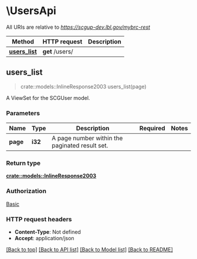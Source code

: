 # \UsersApi

All URIs are relative to *https://scgup-dev.lbl.gov/mybrc-rest*

Method | HTTP request | Description
------------- | ------------- | -------------
[**users_list**](UsersApi.md#users_list) | **get** /users/ | 



## users_list

> crate::models::InlineResponse2003 users_list(page)


A ViewSet for the SCGUser model.

### Parameters


Name | Type | Description  | Required | Notes
------------- | ------------- | ------------- | ------------- | -------------
**page** | **i32** | A page number within the paginated result set. |  | 

### Return type

[**crate::models::InlineResponse2003**](inline_response_200_3.md)

### Authorization

[Basic](../README.md#Basic)

### HTTP request headers

- **Content-Type**: Not defined
- **Accept**: application/json

[[Back to top]](#) [[Back to API list]](../README.md#documentation-for-api-endpoints) [[Back to Model list]](../README.md#documentation-for-models) [[Back to README]](../README.md)

